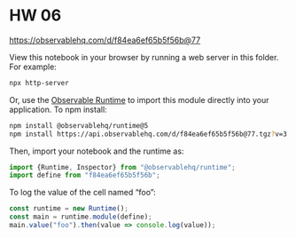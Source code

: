# HW 06

https://observablehq.com/d/f84ea6ef65b5f56b@77

View this notebook in your browser by running a web server in this folder. For
example:

~~~sh
npx http-server
~~~

Or, use the [Observable Runtime](https://github.com/observablehq/runtime) to
import this module directly into your application. To npm install:

~~~sh
npm install @observablehq/runtime@5
npm install https://api.observablehq.com/d/f84ea6ef65b5f56b@77.tgz?v=3
~~~

Then, import your notebook and the runtime as:

~~~js
import {Runtime, Inspector} from "@observablehq/runtime";
import define from "f84ea6ef65b5f56b";
~~~

To log the value of the cell named “foo”:

~~~js
const runtime = new Runtime();
const main = runtime.module(define);
main.value("foo").then(value => console.log(value));
~~~
